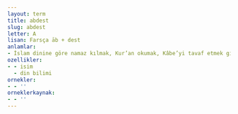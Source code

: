 ```yaml
---
layout: term
title: abdest
slug: abdest
letter: A
lisan: Farsça āb + dest
anlamlar:
- İslam dinine göre namaz kılmak, Kur’an okumak, Kâbe’yi tavaf etmek gibi ibadetleri yerine getirebilmek için niyet ederek el, ağız, burun, yüz, kol ve ayakları yıkamak; baş, kulaklar ve boynun iki yanını meshetmek yoluyla arınma
ozellikler:
- - isim
  - din bilimi
ornekler:
- - ''
orneklerkaynak:
- - ''
---
```

